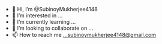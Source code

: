 - 👋 Hi, I’m @SubinoyMukherjee4148
- 👀 I’m interested in ...
- 🌱 I’m currently learning ...
- 💞️ I’m looking to collaborate on ...
- 📫 How to reach me ...subinoymukherjee4148@gmail.com

<!---
SubinoyMukherjee4148/SubinoyMukherjee4148 is a ✨ special ✨ repository because its `README.md` (this file) appears on your GitHub profile.
You can click the Preview link to take a look at your changes.
--->
